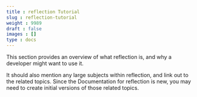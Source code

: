 ```yaml
---
title : reflection Tutorial
slug : reflection-tutorial
weight : 9989
draft : false
images : []
type : docs
---
```


This section provides an overview of what reflection is, and why a developer might want to use it.

It should also mention any large subjects within reflection, and link out to the related topics.  Since the Documentation for reflection is new, you may need to create initial versions of those related topics.

